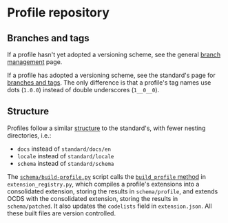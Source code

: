 # Profile repository

## Branches and tags

If a profile hasn't yet adopted a versioning scheme, see the general [branch management](../../../github/branch_management) page.

If a profile has adopted a versioning scheme, see the standard's page for [branches and tags](../../../standard/technical/repository#branches-and-tags). The only difference is that a profile's tag names use dots (`1.0.0`) instead of double underscores (`1__0__0`).

## Structure

Profiles follow a similar [structure](../../../standard/technical/repository#structure) to the standard's, with fewer nesting directories, i.e.:

* `docs` instead of `standard/docs/en`
* `locale` instead of `standard/locale`
* `schema` instead of `standard/schema`

The [`schema/build-profile.py`](https://github.com/open-contracting/standard_profile_template/blob/master/schema/build-profile.py) script calls the [`build_profile` method](https://github.com/open-contracting/extension_registry.py/blob/master/ocdsextensionregistry/api.py) in `extension_registry.py`, which compiles a profile's extensions into a consolidated extension, storing the results in `schema/profile`, and extends OCDS with the consolidated extension, storing the results in `schema/patched`. It also updates the `codelists` field in `extension.json`. All these built files are version controlled.
